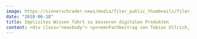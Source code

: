 ```yaml
---
image: https://sinnerschrader.news/media/filer_public_thumbnails/filer_public/a4/e0/a4e06395-59e0-49d6-8499-fbedc47de54b/tobias_ullrichsinnerschrader-p-_1098.jpg__480x288_q85_crop_subsampling-2_upscale.jpg
date: "2018-06-18"
title: Implizites Wissen führt zu besseren digitalen Produkten
content: <div class="newsbody"> <p><em>Fachbeitrag von Tobias Ullrich, Director User Experience bei SinnerSchrader Commerce</em></p> <p><br/> Was kommt an, was ist gut, wo liegt der Nutzen? Schwierige Fragen, die beim Entwickeln von digitalen Produkten und Services zentral beantwortet werden müssen. Hilfestellungen für die richtige Entscheidung bieten beispielsweise Marktforschungsstudien, Nutzerbefragungen oder auch Usability-Tests. Dabei gibt es ein entscheidendes Problem&#58; In der Form, wie diese Methoden häufig angewendet werden, erfahren wir nur von zehn Prozent des Wissens der Nutzer. Über die gemachten Erfahrungen, Denkweisen und Kompetenzen hingegen erfahren wir oft wenig, denn dieses Wissen liegt nur implizit vor. Die Krux&#58; genau dieses Wissen macht 90 Prozent jedes Einzelnen aus und ist damit essentiell für eine erfolgreiche Produktentwicklung. Da das implizite Wissen jedoch nicht bewusst vorliegt aber unser Handeln - digital wie analog - wesentlich mitbestimmt, ist es eine der großen Aufgaben der UXer dieses herauszufinden. Davon handelt mein Beitrag.</p> <p>Während Menschen im Alltag unterwegs sind, nehmen sie mit allen fünf Sinnen Informationen auf und verarbeiten sie bewusst und unbewusst. Die Sinnesorgane sind immer aktiv und sammeln Daten und Informationen. Menschen speichern diese in Erfahrungen und Denkmustern ab. Diese unterbewussten Verarbeitungsprozesse helfen uns, je häufiger sie im Alltag bestätigt werden, Entscheidungen automatisiert zu treffen. Wie im Autopilot gelangen wir von Zuhause zur Arbeit und fragen uns, wie wir dort hingekommen sind. Dann ist es häufig schwierig zu sagen, was unterwegs passiert ist.</p> <p>Wenn wir über die Entwicklung von transformationalen Produkten nachdenken und erfolgreich sein wollen, müssen wir aber genau dieses Wissen sichtbar machen und aktiv in die Produktentwicklung mit einfließen lassen. Andernfalls produzieren wir viel Output, aber kaum Outcome. Wie also können wir das implizite Wissen greifbar machen, das die Grundlage für echte transformationale Produkte ausmacht? </p> <p>Im Mittelpunkt steht, dass ein erfolgreiches transformationales Produkt ein alltägliches Problem lösen muss. Entweder, indem es ein bereits gelöstes Problem noch einfacher löst oder durch ausgezeichnete User Experience ein bisher ungelöstes Problem bearbeitet. Dabei geht es nicht um die meisten Features, sondern um wenige Funktionen, die ein Bedürfnis des Nutzers befriedigen und somit ein konkretes Problem lösen. Um Potentiale und bestehende Probleme zu erkennen, müssen Nutzer aktiv in den Entwicklungsprozess von transformationalen Produkten eingebunden werden. </p> <p>Selbst wenn Nutzer befragt werden, findet diese Befragung meist durch Marktforschungen statt oder durch Usability-Tests in Laboren. Marktforschungen sind zwar häufig durch große Stichproben repräsentativ, jedoch klafft zwischen dem was Nutzer tun wollen und dem, was sie tatsächlich tun, eine große Lücke - die sogenannte Value-Action Gap. Beispiel&#58; Alle wollen sich vegan, vegetarisch und ökologisch ernähren, aber die Regale im Supermarkt sind mit konventionell hergestelltem Fleisch voll. Nutzer geben also an, sich vegetarisch zu ernähren, tun es am Ende aber nicht. Marktforschungen sind zur Analyse von implizitem Wissen aus meiner Sicht ungeeignet.</p> <hr/> <h2><em>"Marktforschungen sind zwar häufig durch große Stichproben repräsentativ, jedoch klafft zwischen dem was Nutzer tun wollen und dem, was sie tatsächlich tun, eine große Lücke."</em></h2> <hr/> <p>Andererseits werden häufig Usability-Tests durchgeführt. Diese sind zwar nicht repräsentativ, da die Menge der Probanden i. d. R. gering ist, dafür sieht man aber, was die Nutzer tatsächlich tun. Schwierigkeit hier&#58; Wir können mögliche Lösungen damit nur nach Sinn oder Unsinn überprüfen, nicht aber zu einer anderen, besseren Lösung finden.</p> <img alt="Implizites_Wissen_Eisberg.png" class="filer_image" src="/media/filer_public_thumbnails/filer_public/6d/7a/6d7a30bf-1fa2-4812-b05c-1e314953bacf/implizites_wissen_eisberg.png__6000x3750_q85_crop_subsampling-2_upscale.jpg" srcset="/media/filer_public_thumbnails/filer_public/6d/7a/6d7a30bf-1fa2-4812-b05c-1e314953bacf/implizites_wissen_eisberg.png__298x179_q85_crop_subsampling-2_upscale.jpg 480w, /media/filer_public_thumbnails/filer_public/6d/7a/6d7a30bf-1fa2-4812-b05c-1e314953bacf/implizites_wissen_eisberg.png__6000x3750_q85_crop_subsampling-2_upscale.jpg 481w" title="Digitale Produkte entstehen oft auf dem wackeligen Gerüst von nur 10 Prozent Nutzerwissen."/><span class="filer_image_info"><span class="title">Digitale Produkte entstehen oft auf dem wackeligen Gerüst von nur 10 Prozent Nutzerwissen.</span></span> <hr/> <p>Beide Methoden kratzen nur an der Oberfläche. Mit Marktforschungen und Usability-Tests kommt man nicht an das implizite Wissen heran. Wir müssen tiefer rein und uns fragen&#58; wie tickt der Nutzer?</p> <p>Haben Sie schon einmal Menschen dabei beobachtet, wie sie Dinge erledigen und sich gefragt&#58; „Warum machen sie das nicht viel einfacher?“. Die Antwort ist simpel. Sie wissen nicht, dass es einfacher geht. Umgangssprachlich nennen wir das “Betriebsblindheit”. Nutzer können bei einer direkten Befragung auch nicht sagen, warum sie etwas nicht einfacher lösen. Das notwendige Wissen liegt implizit vor, und ist für den Nutzer schwer beschreibbar. Es befindet sich in einem Bereich des Gehirns, welcher nicht mit dem Sprachorgan verbunden ist. Dazu zählen vor allem gemachte Erfahrungen, Denkweisen, Kompetenzen und Handlungen.</p> <hr/> <h2><em>"Das notwendige Wissen liegt implizit vor, und ist für den Nutzer schwer beschreibbar. Es befindet sich in einem Bereich des Gehirns, welcher nicht mit dem Sprachorgan verbunden ist."</em></h2> <hr/> <p>Ein Beispiel&#58; Man geht in ein Gourmet-Restaurant, bestellt und genießt das Gericht. Beim Bezahlen nimmt man das Kochbuch mit und kocht das Gericht zuhause nach. Es schmeckt aber nicht so, wie im Restaurant. Es fehlt das implizite Wissen des Sternekochs. Das bedeutet&#58; Nur, wenn wir die Erfahrungen, Denkweisen, Kompetenzen und Handlungen der Nutzer wirklich verstehen, können wir geeignete digitale Wege bauen. Erst wenn wir die Zusammenhänge und Bedeutungen der Verhaltensweisen von Nutzern verstehen, können wir maßgeschneiderte Produkte schaffen, die gleichzeitig echte Probleme lösen und Potentiale aufzeigen.</p> <p>Dafür ist es notwendig, den Nutzer kontextuell zu beobachten. Kontextuelle Beobachtungen haben ihren Ursprung in der ethnografischen Völkerkunde, existieren seit fast 100 Jahren und werden kontinuierlich weiterentwickelt. Korrekt eingesetzt, können versierte, empathische Beobachter noch heute damit die echten, tieferliegenden Probleme der Nutzer herausfinden und die Sprache der Nutzer verstehen und lernen. Dafür werden maximal zehn Personen kontextuell interviewt, da die Lernkurve bei mehr Probanden nur noch gering ist. </p> <p>Im UX Design bei SinnerSchrader Commerce wenden wir diese Methodik bei nahezu allen unseren Kunden an. Damit haben wir bereits des Öfteren unsere Kunden vor einer Fehlinvestition bewahrt. Nur dann, wenn Produkte einen echten Nutzen stiften und gleichzeitig einen Business Value für unsere Kunden bereit halten, werden sie langfristig erfolgreich am Markt existieren.</p> <p><strong>Autor&#58;</strong><br/> Tobias Ullrich ist seit 2016 Director User Experience bei SinnerSchrader Commerce mit Fokus auf Multichannel E-Commerce. Er ist Spezialist für die nutzerorientierte Projektrealisierung und legt großen Wert auf eine agile Zusammenarbeit von Entwicklern, UX Designern und Business Consultants.</p> <p>Dieser Artikel erschien auch auf <a href="https&#58;//medium.com/@tobiasullrich/implizites-wissen-f%C3%BChrt-zu-besseren-digitalen-produkten-38b5c7fb4dfa" target="_blank">medium.com</a></p> </div>
---
```


